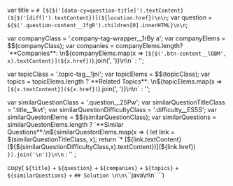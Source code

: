 var title = `# [${$('[data-cy=question-title]').textContent} (${$('[diff]').textContent})](${location.href})\n\n`;
var question = `${$('.question-content__JfgR').children[0].innerHTML}\n\n`;

var companyClass = '.company-tag-wrapper__1rBy a';
var companyElems = $$(companyClass);
var companies = companyElems.length? `**Companies**:  \n${companyElems.map(x => `[${$('.btn-content__lOBM', x).textContent}](${x.href})`).join(', ')}\n\n` : '';

var topicClass = '.topic-tag__1jni';
var topicElems = $$(topicClass);
var topics = topicElems.length ?`**Related Topics**:  \n${topicElems.map(x => `[${x.textContent}](${x.href})`).join(', ')}\n\n` : '';

var similarQuestionClass = '.question__25Pw';
var similarQuestionTitleClass = '.title__1kvt';
var similarQuestionDifficultyClass = '.difficulty__ES5S';
var similarQuestonElems = $$(similarQuestionClass);
var similarQuestions = similarQuestonElems.length ? `**Similar Questions**:\n${similarQuestonElems.map(x => { let link = $(similarQuestionTitleClass, x); return `* [${link.textContent} (${$(similarQuestionDifficultyClass,x).textContent})](${link.href})` }).join('\n')}\n\n` : '' ;

copy(
    `${title}`
    + `${question}`
    + `${companies}`
    + `${topics}`
    + `${similarQuestions}`
    + `## Solution \n\n\`\`\`java\n\n\`\`\``)